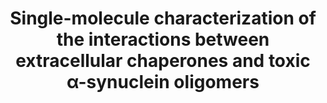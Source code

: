 ---
title: "Single-molecule characterization of the interactions between extracellular chaperones and toxic α-synuclein oligomers"

location: "Cell Reports"

authors: "Whiten DR, Cox D, Horrocks MH, Taylor CG, De S, Flagmeier P, Tosatto L, Kumita JR, Ecroyd H, Dobson CM, Klenerman D, Wilson MR."

year: "2018"

doi: https://doi.org/10.1016/j.celrep.2018.05.074

weight: 21

color: "#fff"

draft: false
buttons:
  - btype: Full text
    icon: book # optional: use an icon from icons.yaml
    newTab: true
    url: "https://doi.org/10.1016/j.celrep.2018.05.074"
---